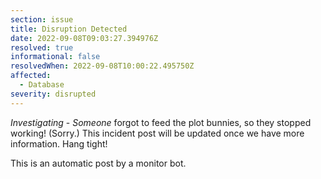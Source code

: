 ```yaml
---
section: issue
title: Disruption Detected
date: 2022-09-08T09:03:27.394976Z
resolved: true
informational: false
resolvedWhen: 2022-09-08T10:00:22.495750Z
affected:
  - Database
severity: disrupted
---
```

*Investigating* - _Someone_ forgot to feed the plot bunnies, so they stopped working! (Sorry.) This incident post will be updated once we have more information. Hang tight!

This is an automatic post by a monitor bot.
        